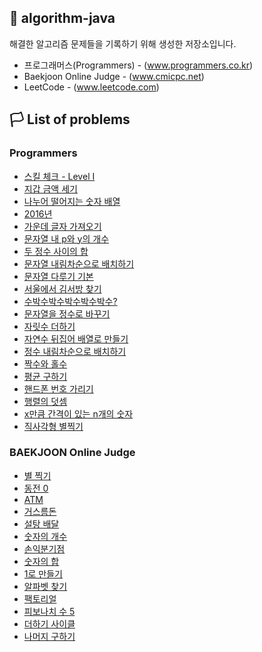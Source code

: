## 📖 algorithm-java
해결한 알고리즘 문제들을 기록하기 위해 생성한 저장소입니다.

 * 프로그래머스(Programmers) - (www.programmers.co.kr)
 * Baekjoon Online Judge - (www.cmicpc.net)
 * LeetCode - (www.leetcode.com)



## 🏳️ List of problems
### Programmers
* [스킬 체크 - Level I](https://github.com/Frankle97/algorithm-Java/tree/master/algorithm-Java/src/main/java/programmers_check_level)
* [지갑 금액 세기](https://github.com/Frankle97/algorithm-java/tree/master/algorithm-Java/src/main/java/withdraw_my_wallet/WithdrawMyWallet.java)
* [나누어 떨어지는 숫자 배열](https://github.com/Frankle97/algorithm-Java/tree/master/algorithm-Java/src/main/java/division_of_array/DivisionOfArray.java)
* [2016년](https://github.com/Frankle97/algorithm-Java/tree/master/algorithm-Java/src/main/java/find_day_of_week/FindDayOfWeek.java)
* [가운데 글자 가져오기](https://github.com/Frankle97/algorithm-Java/blob/master/algorithm-Java/src/main/java/find_middle_word/FindMiddleWord.java)
* [문자열 내 p와 y의 개수](https://github.com/Frankle97/algorithm-Java/tree/master/algorithm-Java/src/main/java/count_char_of_string/CountCharOfString.java)
* [두 정수 사이의 합](https://github.com/Frankle97/algorithm-java/tree/master/algorithm-Java/src/main/java/sum_between_of_two_integer/SumBetweenOfTwoInteger.java)
* [문자열 내림차순으로 배치하기](https://github.com/Frankle97/algorithm-java/tree/master/algorithm-Java/src/main/java/string_sort_desc/StringSortDesc.java)
* [문자열 다루기 기본](https://github.com/Frankle97/algorithm-java/tree/master/algorithm-Java/src/main/java/basic_of_string/BasicOfString.java)
* [서울에서 김서방 찾기](https://github.com/Frankle97/algorithm-java/tree/master/algorithm-Java/src/main/java/find_string_index/FindStringIndex.java)
* [수박수박수박수박수박수?](https://github.com/Frankle97/algorithm-java/tree/master/algorithm-Java/src/main/java/repeat_n_string/RepeatNString.java)
* [문자열을 정수로 바꾸기](https://github.com/Frankle97/algorithm-java/tree/master/algorithm-Java/src/main/java/convert_string_to_number/ConvertStringToNumber.java)
* [자릿수 더하기](https://github.com/Frankle97/algorithm-java/tree/master/algorithm-Java/src/main/java/digits_plus/DigitPlus.java)
* [자연수 뒤집어 배열로 만들기](https://github.com/Frankle97/algorithm-java/tree/master/algorithm-Java/src/main/java/number_reverse_array/NumberReverseArray.java)
* [정수 내림차순으로 배치하기](https://github.com/Frankle97/algorithm-java/tree/master/algorithm-Java/src/main/java/sort_number_desc/SortNumberDesc.java)
* [짝수와 홀수](https://github.com/Frankle97/algorithm-java/tree/master/algorithm-Java/src/main/java/even_or_odd/EvenOrOdd.java)
* [평균 구하기](https://github.com/Frankle97/algorithm-java/tree/master/algorithm-Java/src/main/java/calculate_avg/CalculateAvg.java)
* [핸드폰 번호 가리기](https://github.com/Frankle97/algorithm-java/tree/master/algorithm-Java/src/main/java/hide_phonenumber/HidePhonenumber.java)
* [행렬의 덧셈](https://github.com/Frankle97/algorithm-java/tree/master/algorithm-Java/src/main/java/sum_of_matrix/SumOfMatrix.java)
* [x만큼 간격이 있는 n개의 숫자](https://github.com/Frankle97/algorithm-java/tree/master/algorithm-Java/src/main/java/count_interval_number/CountIntervalNumber.java)
* [직사각형 별찍기](https://github.com/Frankle97/algorithm-java/tree/master/algorithm-Java/src/main/java/draw_rectangular_star/DrawRectangularStar.java)

### BAEKJOON Online Judge
* [별 찍기](https://github.com/Frankle97/algorithm-java/tree/master/algorithm-Java/src/main/java/draw_stars)
* [동전 0](https://github.com/Frankle97/algorithm-java/tree/master/algorithm-Java/src/main/java/greedy_coin/GreedyCoin.java)
* [ATM](https://github.com/Frankle97/algorithm-java/tree/master/algorithm-Java/src/main/java/greedy_atm/GreedyAtm.java)
* [거스름돈](https://github.com/Frankle97/algorithm-java/blob/master/algorithm-Java/src/main/java/greedy_change/GreedyChange.java)
* [설탕 배달](https://github.com/Frankle97/algorithm-java/blob/master/algorithm-Java/src/main/java/greedy_sugar_delivery/GreedySugarDelivery.java)
* [숫자의 개수](https://github.com/Frankle97/algorithm-java/blob/master/algorithm-Java/src/main/java/count_of_number/CountOfNumber.java)
* [손익분기점](https://github.com/Frankle97/algorithm-java/blob/master/algorithm-Java/src/main/java/break_even_point/BreakEvenPoint.java)
* [숫자의 합](https://github.com/Frankle97/algorithm-java/blob/master/algorithm-Java/src/main/java/sum_of_number/SumOfNumber.java)
* [1로 만들기](https://github.com/Frankle97/algorithm-java/blob/master/algorithm-Java/src/main/java/division_to_one/DivisionToOne.java)
* [알파벳 찾기](https://github.com/Frankle97/algorithm-java/blob/master/algorithm-Java/src/main/java/find_to_alphabet/FindToAlphabet.java)
* [팩토리얼](https://github.com/Frankle97/algorithm-java/blob/master/algorithm-Java/src/main/java/factorial/Factorial.java)
* [피보나치 수 5](https://github.com/Frankle97/algorithm-java/tree/master/algorithm-Java/src/main/java/recursion_fibonacci_number/RecursionFibonacciNumber.java)
* [더하기 사이클](https://github.com/Frankle97/algorithm-java/blob/master/algorithm-Java/src/main/java/plus_cycle/PlusCycle.java)
* [나머지 구하기](https://github.com/Frankle97/algorithm-java/blob/master/algorithm-Java/src/main/java/get_of_rest/GetOfRest.java)
